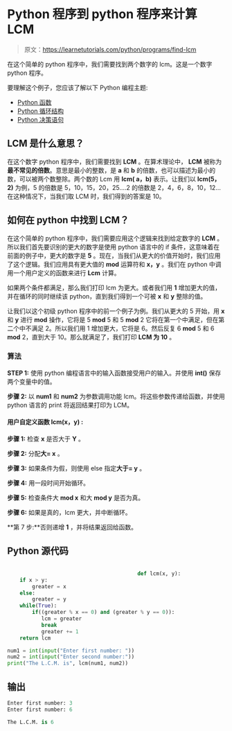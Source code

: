 # Python 程序到 python 程序来计算 LCM

> 原文：<https://learnetutorials.com/python/programs/find-lcm>

在这个简单的 python 程序中，我们需要找到两个数字的 lcm。这是一个数字 python 程序。

要理解这个例子，您应该了解以下 Python 编程主题:

*   [Python 函数](../../python/python-functions-tutorials "Python Functions")
*   [Python 循环结构](../../python/python-loop-tutorials "Loops in Python")
*   [Python 决策语句](../../python/decision-making-statements "Python decision making statements")

## LCM 是什么意思？

在这个数字 python 程序中，我们需要找到 **LCM** 。在算术理论中， **LCM** 被称为**最不常见的倍数**。意思是最小的整数，是 **a** 和 **b** 的倍数，也可以描述为最小的数，可以被两个数整除。两个数的 Lcm 用 **lcm( a，b)** 表示。让我们以 **lcm(5，2)** 为例，5 的倍数是 5，10，15，20，25....2 的倍数是 2，4，6，8，10，12...在这种情况下，当我们取 LCM 时，我们得到的答案是 10。

## 如何在 python 中找到 LCM？

在这个简单的 python 程序中，我们需要应用这个逻辑来找到给定数字的 **LCM** 。所以我们首先要识别的更大的数字是使用 python 语言中的 if 条件，这意味着在前面的例子中，更大的数字是 **5** 。现在，当我们从更大的价值开始时，我们应用了这个逻辑。我们应用具有更大值的 **mod** 运算符和 **x，y** 。我们在 python 中调用一个用户定义的函数来进行 **Lcm** 计算。

如果两个条件都满足，那么我们打印 lcm 为更大。或者我们用 **1** 增加更大的值，并在循环的同时继续该 python，直到我们得到一个可被 **x** 和 **y** 整除的值。

让我们以这个初级 python 程序中的前一个例子为例。我们从更大的 5 开始，用 **x** 和 **y** 进行 **mod** 操作，它将是 5 **mod** 5 和 5 **mod** 2 它将在第一个中满足，但在第二个中不满足 2。所以我们用 1 增加更大，它将是 6。然后反复 6 **mod** 5 和 6 **mod** 2，直到大于 10。那么就满足了，我们打印 **LCM 为 10** 。

### 算法

**STEP 1:** 使用 python 编程语言中的输入函数接受用户的输入。并使用 **int()** 保存两个变量中的值。

**步骤 2:** 以 **num1** 和 **num2** 为参数调用功能 lcm。将这些参数传递给函数，并使用 python 语言的 print 将返回结果打印为 LCM。

#### **用户自定义函数 lcm(x，y)** :

**步骤 1:** 检查 **x** 是否大于 **Y** 。

**步骤 2:** 分配**大= x** 。

**步骤 3:** 如果条件为假，则使用 else 指定**大于= y** 。

**步骤 4:** 用一段时间开始循环。

**步骤 5:** 检查条件大 **mod x** 和大 **mod y** 是否为真。

**步骤 6:** 如果是真的，lcm 更大，并中断循环。

**第 7 步:**否则递增 **1** ，并将结果返回给函数。

## Python 源代码

```py

                                          def lcm(x, y):  
    if x > y:  
        greater = x  
    else:  
        greater = y  
    while(True):  
        if((greater % x == 0) and (greater % y == 0)):  
           lcm = greater  
           break  
           greater += 1  
    return lcm  

num1 = int(input("Enter first number: "))  
num2 = int(input("Enter second number:"))  
print("The L.C.M. is", lcm(num1, num2)) 

```

## 输出

```py
Enter first number: 3
Enter first number: 6

The L.C.M. is 6
```